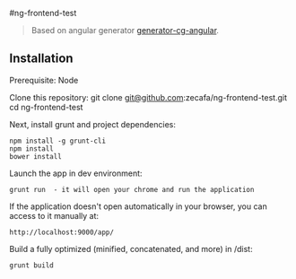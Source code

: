 #ng-frontend-test

>Based on angular generator [generator-cg-angular](https://github.com/cgross/generator-cg-angular).


Installation
-------------
   Prerequisite: Node
   
   Clone this repository:
      git clone git@github.com:zecafa/ng-frontend-test.git
      cd ng-frontend-test
   
   Next, install grunt and project dependencies:
   
    npm install -g grunt-cli
    npm install
    bower install
   
   Launch the app in dev environment:

    grunt run  - it will open your chrome and run the application
    
   If the application doesn't open automatically in your browser, you can access to it manually at:
      
    http://localhost:9000/app/
    
    
   
   Build a fully optimized (minified, concatenated, and more) in /dist:
   
    grunt build
